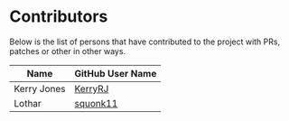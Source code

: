 # Contributors

Below is the list of persons that have contributed to the project with PRs, patches or other in other ways.

|Name|GitHub User Name|
|----|----|
|Kerry Jones|[KerryRJ](https://github.com/KerryRJ)|
|Lothar|[squonk11]([https://github.com/squonk11)